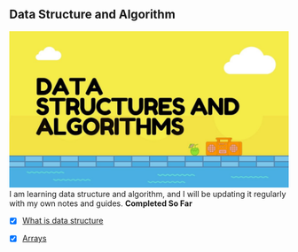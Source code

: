 Data Structure and Algorithm
--
![alt text](Images/cover.png)
I am learning data structure and algorithm, and I will be updating it regularly with  my own notes and guides. 
**Completed So Far** 
- [x]  [What is data structure](DataStrucutreIntro/readme.md)  
- [x] [Arrays](Arrays/readme.md)
  
